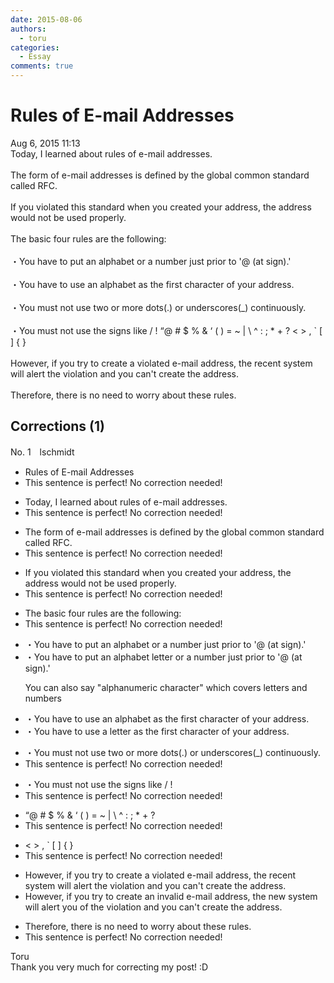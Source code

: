```yaml
---
date: 2015-08-06
authors:
  - toru
categories:
  - Essay
comments: true
---
```


# Rules of E-mail Addresses
<div class="date">Aug 6, 2015 11:13</div>
<div id="post"><div id="body_show_ori">
Today, I learned about rules of e-mail addresses.<br/><br/>The form of e-mail addresses is defined by the global common standard called RFC.<br/><br/>If you violated this standard when you created your address, the address would not be used properly.<br/><br/>The basic four rules are the following:<br/><br/>・You have to put an alphabet or a number just prior to '@ (at sign).'<br/><br/>・You have to use an alphabet as the first character of your address.<br/><br/>・You must not use two or more dots(.) or underscores(_) continuously.<br/><br/>・You must not use the signs like / ! “@ # $ % &amp; ‘ ( ) = ~ | \ ^ : ; * + ? &lt; &gt; , ` [ ] { }<br/><br/>However, if you try to create a violated e-mail address, the recent system will alert the violation and you can't create the address.<br/><br/>Therefore, there is no need to worry about these rules.
</div></div>

<!-- more -->


## Corrections (1)
<div id="block"><div class="first_name"> No. 1　<span class="just_name">lschmidt</span></div><div id="block2">
<ul class="correction_field">
<li class="incorrect">Rules of E-mail Addresses</li>
<li class="corrected perfect">This sentence is perfect! No correction needed!</li>
</ul>
<ul class="correction_field">
<li class="incorrect">Today, I learned about rules of e-mail addresses.</li>
<li class="corrected perfect">This sentence is perfect! No correction needed!</li>
</ul>
<ul class="correction_field">
<li class="incorrect">The form of e-mail addresses is defined by the global common standard called RFC.</li>
<li class="corrected perfect">This sentence is perfect! No correction needed!</li>
</ul>
<ul class="correction_field">
<li class="incorrect">If you violated this standard when you created your address, the address would not be used properly.</li>
<li class="corrected perfect">This sentence is perfect! No correction needed!</li>
</ul>
<ul class="correction_field">
<li class="incorrect">The basic four rules are the following:</li>
<li class="corrected perfect">This sentence is perfect! No correction needed!</li>
</ul>
<ul class="correction_field">
<li class="incorrect">・You have to put an alphabet or a number just prior to '@ (at sign).'</li>
<li class="corrected correct">
・You have to put an <span class="sline">alphabet</span> <span class="f_red">letter </span>or a number just prior to '@ (at sign).'
<p class="correction_comment">You can also say "alphanumeric character" which covers letters and numbers</p>
</li>
</ul>
<ul class="correction_field">
<li class="incorrect">・You have to use an alphabet as the first character of your address.</li>
<li class="corrected correct">
・You have to use a <span class="f_red">letter</span> as the first character of your address.
</li>
</ul>
<ul class="correction_field">
<li class="incorrect">・You must not use two or more dots(.) or underscores(_) continuously.</li>
<li class="corrected perfect">This sentence is perfect! No correction needed!</li>
</ul>
<ul class="correction_field">
<li class="incorrect">・You must not use the signs like / !</li>
<li class="corrected perfect">This sentence is perfect! No correction needed!</li>
</ul>
<ul class="correction_field">
<li class="incorrect">“@ # $ % &amp; ‘ ( ) = ~ | \ ^ : ; * + ?</li>
<li class="corrected perfect">This sentence is perfect! No correction needed!</li>
</ul>
<ul class="correction_field">
<li class="incorrect">&lt; &gt; , ` [ ] { }</li>
<li class="corrected perfect">This sentence is perfect! No correction needed!</li>
</ul>
<ul class="correction_field">
<li class="incorrect">However, if you try to create a violated e-mail address, the recent system will alert the violation and you can't create the address.</li>
<li class="corrected correct">
However, if you try to create an <span class="f_red">invalid</span> e-mail address, the <span class="f_red">new</span> system will alert <span class="f_red">you of</span> the violation and you can't create the address.
</li>
</ul>
<ul class="correction_field">
<li class="incorrect">Therefore, there is no need to worry about these rules.</li>
<li class="corrected perfect">This sentence is perfect! No correction needed!</li>
</ul>
</div><div class="name"><span class="just_name">Toru</span><br>
Thank you very much for correcting my post! :D
</div>
</div>
